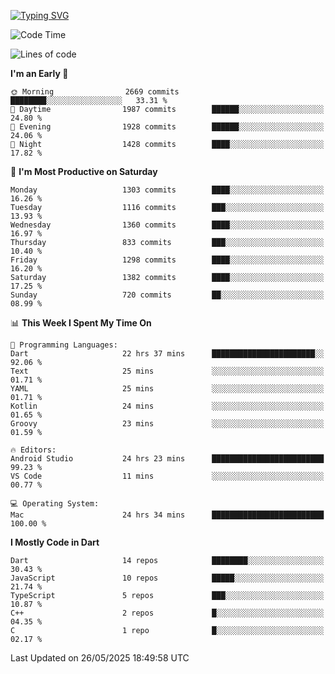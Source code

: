 
<a href="https://git.io/typing-svg"><img src="https://readme-typing-svg.demolab.com?font=Source+Code+Pro&pause=1000&random=false&width=435&lines=Hey+%F0%9F%A5%B6+iam+Yaskraz" alt="Typing SVG" /></a>
<!--START_SECTION:waka-->
![Code Time](http://img.shields.io/badge/Code%20Time-1%2C134%20hrs%2035%20mins-blue)

![Lines of code](https://img.shields.io/badge/From%20Hello%20World%20I%27ve%20Written-5.1%20million%20lines%20of%20code-blue)

**I'm an Early 🐤** 

```text
🌞 Morning                2669 commits        ████████░░░░░░░░░░░░░░░░░   33.31 % 
🌆 Daytime                1987 commits        ██████░░░░░░░░░░░░░░░░░░░   24.80 % 
🌃 Evening                1928 commits        ██████░░░░░░░░░░░░░░░░░░░   24.06 % 
🌙 Night                  1428 commits        ████░░░░░░░░░░░░░░░░░░░░░   17.82 % 
```
📅 **I'm Most Productive on Saturday** 

```text
Monday                   1303 commits        ████░░░░░░░░░░░░░░░░░░░░░   16.26 % 
Tuesday                  1116 commits        ███░░░░░░░░░░░░░░░░░░░░░░   13.93 % 
Wednesday                1360 commits        ████░░░░░░░░░░░░░░░░░░░░░   16.97 % 
Thursday                 833 commits         ███░░░░░░░░░░░░░░░░░░░░░░   10.40 % 
Friday                   1298 commits        ████░░░░░░░░░░░░░░░░░░░░░   16.20 % 
Saturday                 1382 commits        ████░░░░░░░░░░░░░░░░░░░░░   17.25 % 
Sunday                   720 commits         ██░░░░░░░░░░░░░░░░░░░░░░░   08.99 % 
```


📊 **This Week I Spent My Time On** 

```text
💬 Programming Languages: 
Dart                     22 hrs 37 mins      ███████████████████████░░   92.06 % 
Text                     25 mins             ░░░░░░░░░░░░░░░░░░░░░░░░░   01.71 % 
YAML                     25 mins             ░░░░░░░░░░░░░░░░░░░░░░░░░   01.71 % 
Kotlin                   24 mins             ░░░░░░░░░░░░░░░░░░░░░░░░░   01.65 % 
Groovy                   23 mins             ░░░░░░░░░░░░░░░░░░░░░░░░░   01.59 % 

🔥 Editors: 
Android Studio           24 hrs 23 mins      █████████████████████████   99.23 % 
VS Code                  11 mins             ░░░░░░░░░░░░░░░░░░░░░░░░░   00.77 % 

💻 Operating System: 
Mac                      24 hrs 34 mins      █████████████████████████   100.00 % 
```

**I Mostly Code in Dart** 

```text
Dart                     14 repos            ████████░░░░░░░░░░░░░░░░░   30.43 % 
JavaScript               10 repos            █████░░░░░░░░░░░░░░░░░░░░   21.74 % 
TypeScript               5 repos             ███░░░░░░░░░░░░░░░░░░░░░░   10.87 % 
C++                      2 repos             █░░░░░░░░░░░░░░░░░░░░░░░░   04.35 % 
C                        1 repo              █░░░░░░░░░░░░░░░░░░░░░░░░   02.17 % 
```




 Last Updated on 26/05/2025 18:49:58 UTC
<!--END_SECTION:waka-->
